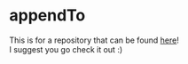 # appendTo  

This is for a repository that can be found [here](https://github.com/RDIL/dom-appendTo)!  
I suggest you go check it out :)  
